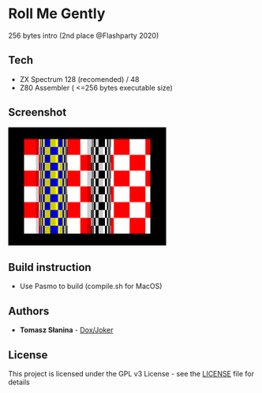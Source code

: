 # Roll Me Gently
256 bytes intro (2nd place @Flashparty 2020)
## Tech
* ZX Spectrum 128 (recomended) / 48
* Z80 Assembler ( <=256 bytes executable size)
## Screenshot
![Screenshot](rmg.png)
## Build instruction
* Use Pasmo to build (compile.sh for MacOS)

## Authors
* **Tomasz Słanina** - [Dox/Joker](https://github.com/tslanina)
## License
This project is licensed under the GPL v3 License - see the [LICENSE](LICENSE) file for details
